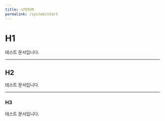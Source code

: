 ```yaml
---
title: 시작하며
permalink: /system/start
---
```


# H1
테스트 문서입니다.

---

## H2
테스트 문서입니다.

---

### H3
테스트 문서입니다.
